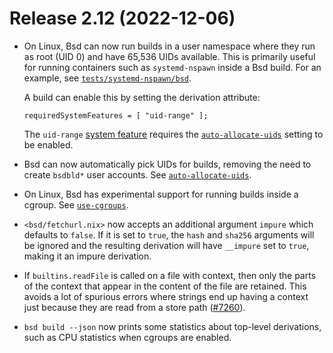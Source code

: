# Release 2.12 (2022-12-06)

* On Linux, Bsd can now run builds in a user namespace where they run
  as root (UID 0) and have 65,536 UIDs available.
  This is primarily useful for running containers such as `systemd-nspawn`
  inside a Bsd build. For an example, see [`tests/systemd-nspawn/bsd`][nspawn].

  [nspawn]: https://github.com/BasedLinux/bsd/blob/67bcb99700a0da1395fa063d7c6586740b304598/tests/systemd-nspawn.nix.

  A build can enable this by setting the derivation attribute:

  ```
  requiredSystemFeatures = [ "uid-range" ];
  ```

  The `uid-range` [system feature] requires the [`auto-allocate-uids`]
  setting to be enabled.

  [system feature]: ../command-ref/conf-file.md#conf-system-features

* Bsd can now automatically pick UIDs for builds, removing the need to
  create `bsdbld*` user accounts. See [`auto-allocate-uids`].

  [`auto-allocate-uids`]: ../command-ref/conf-file.md#conf-auto-allocate-uids

* On Linux, Bsd has experimental support for running builds inside a
  cgroup. See
  [`use-cgroups`](../command-ref/conf-file.md#conf-use-cgroups).

* `<bsd/fetchurl.nix>` now accepts an additional argument `impure` which
  defaults to `false`.  If it is set to `true`, the `hash` and `sha256`
  arguments will be ignored and the resulting derivation will have
  `__impure` set to `true`, making it an impure derivation.

* If `builtins.readFile` is called on a file with context, then only
  the parts of the context that appear in the content of the file are
  retained.  This avoids a lot of spurious errors where strings end up
  having a context just because they are read from a store path
  ([#7260](https://github.com/BasedLinux/bsd/pull/7260)).

* `bsd build --json` now prints some statistics about top-level
  derivations, such as CPU statistics when cgroups are enabled.
